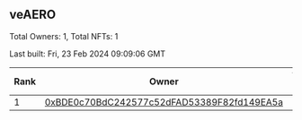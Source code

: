## veAERO

Total Owners: 1, Total NFTs: 1

Last built: Fri, 23 Feb 2024 09:09:06 GMT

| Rank | Owner | Voting Power | Influence | NFTs Id |
| --- | --- | --- | --- | --- |
  | 1 | [0xBDE0c70BdC242577c52dFAD53389F82fd149EA5a](https://debank.com/profile/0xBDE0c70BdC242577c52dFAD53389F82fd149EA5a?chain=base) | 0 | 0.00000% | 1 |